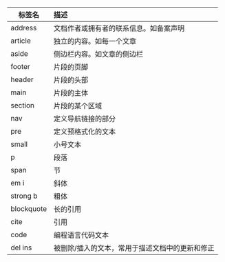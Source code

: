 | 标签名     | 描述                                            |
| ---------- | :---------------------------------------------- |
| address    | 文档作者或拥有者的联系信息。如备案声明          |
| article    | 独立的内容。如每一个文章                        |
| aside      | 侧边栏内容。如文章的侧边栏                      |
| footer     | 片段的页脚                                      |
| header     | 片段的头部                                      |
| main       | 片段的主体                                      |
| section    | 片段的某个区域                                  |
| nav        | 定义导航链接的部分                              |
| pre        | 定义预格式化的文本                              |
| small      | 小号文本                                        |
| p          | 段落                                            |
| span       | 节                                              |
| em i       | 斜体                                            |
| strong b   | 粗体                                            |
| blockquote | 长的引用                                        |
| cite       | 引用                                            |
| code       | 编程语言代码文本                                |
| del ins    | 被删除/插入的文本，常用于描述文档中的更新和修正 |

